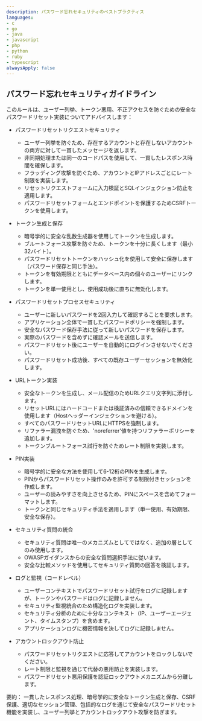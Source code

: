 ```yaml
---
description: パスワード忘れセキュリティのベストプラクティス
languages:
- c
- go
- java
- javascript
- php
- python
- ruby
- typescript
alwaysApply: false
---
```


## パスワード忘れセキュリティガイドライン

このルールは、ユーザー列挙、トークン悪用、不正アクセスを防ぐための安全なパスワードリセット実装についてアドバイスします：

- パスワードリセットリクエストセキュリティ
  - ユーザー列挙を防ぐため、存在するアカウントと存在しないアカウントの両方に対して一貫したメッセージを返します。
  - 非同期処理または同一のコードパスを使用して、一貫したレスポンス時間を確保します。
  - フラッディング攻撃を防ぐため、アカウントとIPアドレスごとにレート制限を実装します。
  - リセットリクエストフォームに入力検証とSQLインジェクション防止を適用します。
  - パスワードリセットフォームとエンドポイントを保護するためCSRFトークンを使用します。

- トークン生成と保存
  - 暗号学的に安全な乱数生成器を使用してトークンを生成します。
  - ブルートフォース攻撃を防ぐため、トークンを十分に長くします（最小32バイト）。
  - パスワードリセットトークンをハッシュ化を使用して安全に保存します（パスワード保存と同じ手法）。
  - トークンを有効期限とともにデータベース内の個々のユーザーにリンクします。
  - トークンを単一使用とし、使用成功後に直ちに無効化します。

- パスワードリセットプロセスセキュリティ
  - ユーザーに新しいパスワードを2回入力して確認することを要求します。
  - アプリケーション全体で一貫したパスワードポリシーを強制します。
  - 安全なパスワード保存手法に従って新しいパスワードを保存します。
  - 実際のパスワードを含めずに確認メールを送信します。
  - パスワードリセット後にユーザーを自動的にログインさせないでください。
  - パスワードリセット成功後、すべての既存ユーザーセッションを無効化します。

- URLトークン実装
  - 安全なトークンを生成し、メール配信のためURLクエリ文字列に添付します。
  - リセットURLにはハードコードまたは検証済みの信頼できるドメインを使用します（Hostヘッダーインジェクションを避ける）。
  - すべてのパスワードリセットURLにHTTPSを強制します。
  - リファラー漏洩を防ぐため、'noreferrer'値を持つリファラーポリシーを追加します。
  - トークンブルートフォース試行を防ぐためレート制限を実装します。

- PIN実装
  - 暗号学的に安全な方法を使用して6-12桁のPINを生成します。
  - PINからパスワードリセット操作のみを許可する制限付きセッションを作成します。
  - ユーザーの読みやすさを向上させるため、PINにスペースを含めてフォーマットします。
  - トークンと同じセキュリティ手法を適用します（単一使用、有効期限、安全な保存）。

- セキュリティ質問の統合
  - セキュリティ質問は唯一のメカニズムとしてではなく、追加の層としてのみ使用します。
  - OWASPガイダンスからの安全な質問選択手法に従います。
  - 安全な比較メソッドを使用してセキュリティ質問の回答を検証します。

- ログと監視（コードレベル）
  - ユーザーコンテキストでパスワードリセット試行をログに記録しますが、トークンやパスワードはログに記録しません。
  - セキュリティ監視統合のため構造化ログを実装します。
  - セキュリティ分析のために十分なコンテキスト（IP、ユーザーエージェント、タイムスタンプ）を含めます。
  - アプリケーションログに機密情報を決してログに記録しません。

- アカウントロックアウト防止
  - パスワードリセットリクエストに応答してアカウントをロックしないでください。
  - レート制限と監視を通じて代替の悪用防止を実装します。
  - パスワードリセット悪用保護を認証ロックアウトメカニズムから分離します。

要約：
一貫したレスポンス処理、暗号学的に安全なトークン生成と保存、CSRF保護、適切なセッション管理、包括的なログを通じて安全なパスワードリセット機能を実装し、ユーザー列挙とアカウントロックアウト攻撃を防ぎます。
